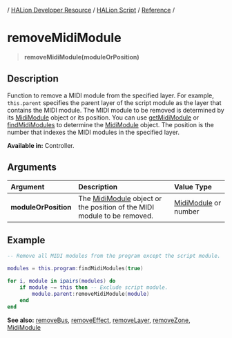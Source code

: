/ [HALion Developer Resource](../../HALion-Developer-Resource.md) / [HALion Script](./HALion-Script.md) / [Reference](./Reference.md) /

# removeMidiModule

>**removeMidiModule(moduleOrPosition)**

## Description

Function to remove a MIDI module from the specified layer. For example, ``this.parent`` specifies the parent layer of the script module as the layer that contains the MIDI module. The MIDI module to be removed is determined by its [MidiModule](./MidiModule.md) object or its position. You can use [getMidiModule](./getMidiModule.md) or [findMidiModules](./findMidiModules.md) to determine the [MidiModule](./MidiModule.md) object. The position is the number that indexes the MIDI modules in the specified layer.

**Available in:** Controller.

## Arguments

|Argument|Description|Value Type|
|:-|:-|:-|
|**moduleOrPosition**|The [MidiModule](./MidiModule.md) object or the position of the MIDI module to be removed.|[MidiModule](./MidiModule.md) or number|

## Example

```lua
-- Remove all MIDI modules from the program except the script module.

modules = this.program:findMidiModules(true)

for i, module in ipairs(modules) do
    if module ~= this then -- Exclude script module.
        module.parent:removeMidiModule(module)
    end
end
```

**See also:** [removeBus](./removeBus.md), [removeEffect](./removeEffect.md), [removeLayer](./removeLayer.md), [removeZone](./removeZone.md), [MidiModule](./MidiModule.md)